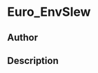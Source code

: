 # Euro_EnvSlew

## Author

<!-- Insert Your Name Here -->

## Description

<!-- Describe your example here -->
